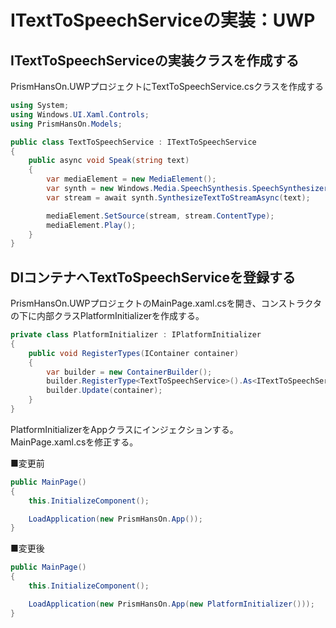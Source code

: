 # ITextToSpeechServiceの実装：UWP  

## ITextToSpeechServiceの実装クラスを作成する  

PrismHansOn.UWPプロジェクトにTextToSpeechService.csクラスを作成する  

```cs
using System;
using Windows.UI.Xaml.Controls;
using PrismHansOn.Models;

public class TextToSpeechService : ITextToSpeechService
{
    public async void Speak(string text)
    {
        var mediaElement = new MediaElement();
        var synth = new Windows.Media.SpeechSynthesis.SpeechSynthesizer();
        var stream = await synth.SynthesizeTextToStreamAsync(text);

        mediaElement.SetSource(stream, stream.ContentType);
        mediaElement.Play();
    }
}
```

## DIコンテナへTextToSpeechServiceを登録する  

PrismHansOn.UWPプロジェクトのMainPage.xaml.csを開き、コンストラクタの下に内部クラスPlatformInitializerを作成する。  

```cs
private class PlatformInitializer : IPlatformInitializer
{
    public void RegisterTypes(IContainer container)
    {
        var builder = new ContainerBuilder();
        builder.RegisterType<TextToSpeechService>().As<ITextToSpeechService>().SingleInstance();
        builder.Update(container);
    }
}
```

PlatformInitializerをAppクラスにインジェクションする。  
MainPage.xaml.csを修正する。  

■変更前  
```cs
public MainPage()
{
    this.InitializeComponent();

    LoadApplication(new PrismHansOn.App());
}
```

■変更後
```cs
public MainPage()
{
    this.InitializeComponent();

    LoadApplication(new PrismHansOn.App(new PlatformInitializer()));
}
```